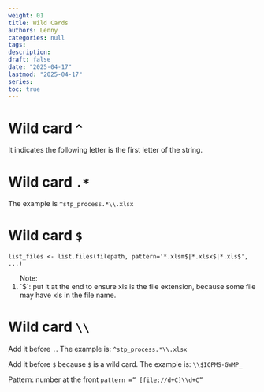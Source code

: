 ```yaml
---
weight: 01
title: Wild Cards
authors: Lenny
categories: null
tags: 
description: 
draft: false
date: "2025-04-17"
lastmod: "2025-04-17"
series:
toc: true
---
```



<!--more-->

# Wild card `^`
It indicates the following letter is the first letter of the string.


# Wild card `.*`
The example is `^stp_process.*\\.xlsx`


# Wild card `$`

```
list_files <- list.files(filepath, pattern='*.xlsm$|*.xlsx$|*.xls$', ...)
```

<ol>Note:
<li>`$`: put it at the end to ensure xls is the file extension, because some file may have xls in the file name.</li>
</ol>


# Wild card `\\`
Add it before `.`.  The example is: `^stp_process.*\\.xlsx`

Add it before `$` because `$` is a wild card.  The example is: `\\$ICPMS-GWMP_`

Pattern: number at the front
`pattern =” [file://d+C]\\d+C”`